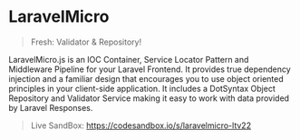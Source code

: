 
# LaravelMicro

> Fresh: Validator & Repository!

LaravelMicro.js is an IOC Container, Service Locator Pattern and Middleware Pipeline for your Laravel Frontend. It provides true dependency injection and a familiar design that encourages you to use object oriented principles in your client-side application. It includes a DotSyntax Object Repository and Validator Service making it easy to work with data provided by Laravel Responses.

> Live SandBox: https://codesandbox.io/s/laravelmicro-ltv22